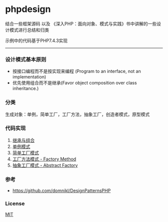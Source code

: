 # phpdesign

结合一些框架源码 以及 《深入PHP：面向对象、模式与实践》书中讲解的一些设计模式进行总结和归类

示例中的代码基于PHP7.4.3实现

---
### 设计模式基本原则

- 按接口编程而不是按实现来编程 (Program to an interface, not an implementation)
- 优先使用组合而不是继承(Favor object composition over class inheritance.)

### 分类 

生成对象：单例，简单工厂，工厂方法，抽象工厂，创造者模式，原型模式

### 代码实现

1. [继承与组合](./组合与继承/README.md)
2. [单例模式](./单例模式/index1.php)
3. [简单工厂模式](./简单工厂模式/README.md)
4. [工厂方法模式 - Factory Method](./工厂方法模式/index1.php)
5. [抽象工厂模式 - Abstract Factory](./抽象工厂模式/index1.php)


### 参考
- https://github.com/domnikl/DesignPatternsPHP

### License
[MIT](https://github.com/scauxiaoxu/phpdesign/blob/main/LICENSE)